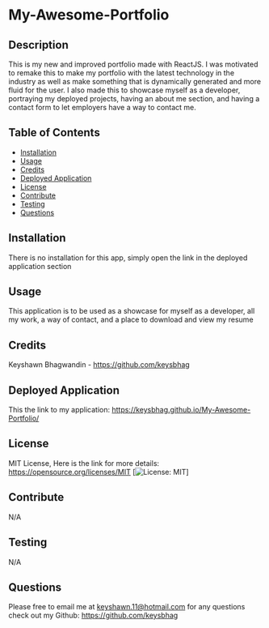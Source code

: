 # My-Awesome-Portfolio


## Description 
This is my new and improved portfolio made with ReactJS. I was motivated to remake this to make my portfolio with the latest technology in the industry as well as make something that is dynamically generated and more fluid for the user. I also made this to showcase myself as a developer, portraying my deployed projects, having an about me section, and having a contact form to let employers have a way to contact me. 


## Table of Contents 
* [Installation](#installation)
* [Usage](#usage)
* [Credits](#credits)
* [Deployed Application](#deployed-application)
* [License](#license)
* [Contribute](#contribute)
* [Testing](#testing)
* [Questions](#questions) 


## Installation
There is no installation for this app, simply open the link in the deployed application section 

## Usage
This application is to be used as a showcase for myself as a developer, all my work, a way of contact, and a place to download and view my resume

## Credits
Keyshawn Bhagwandin - https://github.com/keysbhag


## Deployed Application
This the link to my application: https://keysbhag.github.io/My-Awesome-Portfolio/

## License
MIT License, Here is the link for more details: https://opensource.org/licenses/MIT [![License: MIT](https://img.shields.io/badge/License-MIT-yellow.svg)] 


## Contribute 
N/A 


## Testing 
N/A


## Questions 
Please free to email me at keyshawn.11@hotmail.com for any questions
check out my Github: https://github.com/keysbhag 
